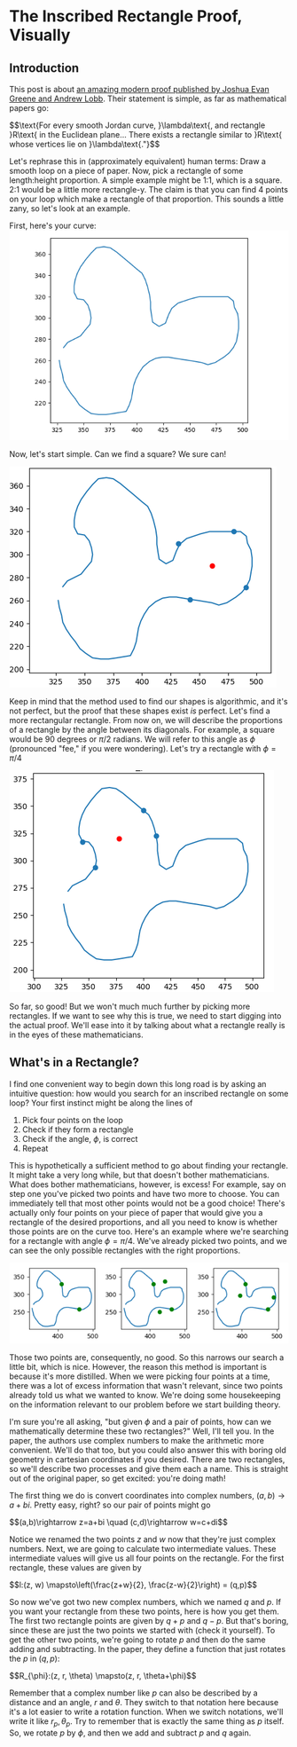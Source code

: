 # The Inscribed Rectangle Proof, Visually

## Introduction

This post is about [an amazing modern proof published by Joshua Evan Greene and Andrew Lobb][1]. Their statement is simple, as far as mathematical papers go:

<div>
$$\text{For every smooth Jordan curve, }\lambda\text{, and rectangle }R\text{ in the Euclidean plane... There exists a rectangle similar to }R\text{ whose vertices lie on }\lambda\text{."}$$
</div>

Let's rephrase this in (approximately equivalent) human terms: Draw a smooth loop on a piece of paper. Now, pick a rectangle of some length:height proportion. A simple example might be 1:1, which is a square. 2:1 would be a little more rectangle-y. The claim is that you can find 4 points on your loop which make a rectangle of that proportion. This sounds a little zany, so let's look at an example.

First, here's your curve:
![Raw curve](/images/rawcurve.png)

Now, let's start simple. Can we find a square? We sure can!

![Curve with square](/images/curvewithsquare.png)

Keep in mind that the method used to find our shapes is algorithmic, and it's not perfect, but the proof that these shapes exist *is* perfect. Let's find a more rectangular rectangle. From now on, we will describe the proportions of a rectangle by the angle between its diagonals. For example, a square would be 90 degrees or $\pi /2$ radians. We will refer to this angle as $\phi$ (pronounced "fee," if you were wondering). Let's try a rectangle with $\phi = \pi /4$

![Curve with rectangle](/images/curvewithrectangle.png)

So far, so good! But we won't much much further by picking more rectangles. If we want to see why this is true, we need to start digging into the actual proof. We'll ease into it by talking about what a rectangle really is in the eyes of these mathematicians.

## What's in a Rectangle?

I find one convenient way to begin down this long road is by asking an intuitive question: how would you search for an inscribed rectangle on some loop? Your first instinct might be along the lines of

1. Pick four points on the loop
2. Check if they form a rectangle
3. Check if the angle, $\phi$, is correct
4. Repeat

This is hypothetically a sufficient method to go about finding your rectangle. It might take a very long while, but that doesn't bother mathematicians. What does bother mathematicians, however, is excess! For example, say on step one you've picked two points and have two more to choose. You can immediately tell that most other points would not be a good choice! There's actually only four points on your piece of paper that would give you a rectangle of the desired proportions, and all you need to know is whether those points are on the curve too. Here's an example where we're searching for a rectangle with angle $\phi=\pi /4$. We've already picked two points, and we can see the only possible rectangles with the right proportions.

![Two points with all completed rectangles](/images/completedrectangles.png)

Those two points are, consequently, no good. So this narrows our search a little bit, which is nice. However, the reason this method is important is because it's more distilled. When we were picking four points at a time, there was a lot of excess information that wasn't relevant, since two points already told us what we wanted to know. We're doing some housekeeping on the information relevant to our problem before we start building theory.

I'm sure you're all asking, "but given $\phi$ and a pair of points, how can we mathematically determine these two rectangles?" Well, I'll tell you. In the paper, the authors use complex numbers to make the arithmetic more convenient. We'll do that too, but you could also answer this with boring old geometry in cartesian coordinates if you desired. There are two rectangles, so we'll describe two processes and give them each a name. This is straight out of the original paper, so get excited: you're doing math!

The first thing we do is convert coordinates into complex numbers, $(a,b)\rightarrow a+bi$. Pretty easy, right? so our pair of points might go

<div>
$$(a,b)\rightarrow z=a+bi \quad (c,d)\rightarrow w=c+di$$
</div>

Notice we renamed the two points $z$ and $w$ now that they're just complex numbers. Next, we are going to calculate two intermediate values. These intermediate values will give us all four points on the rectangle. For the first rectangle, these values are given by

<div>
$$l:(z, w) \mapsto\left(\frac{z+w}{2}, \frac{z-w}{2}\right) = (q,p)$$
</div>

So now we've got two new complex numbers, which we named $q$ and $p$. If you want your rectangle from these two points, here is how you get them. The first two rectangle points are given by $q+p$ and $q-p$. But that's boring, since these are just the two points we started with (check it yourself). To get the other two points, we're going to rotate $p$ and then do the same adding and subtracting. In the paper, they define a function that just rotates the $p$ in $(q,p)$:

<div>
$$R_{\phi}:(z, r, \theta) \mapsto(z, r, \theta+\phi)$$
</div>

Remember that a complex number like $p$ can also be described by a distance and an angle, $r$ and $\theta$. They switch to that notation here because it's a lot easier to write a rotation function. When we switch notations, we'll write it like $r_p, \theta_p$. Try to remember that is exactly the same thing as $p$ itself. So, we rotate $p$ by $\phi$, and then we add and subtract $p$ and $q$ again.

[1]:https://arxiv.org/pdf/2005.09193.pdf "Original Preprint"